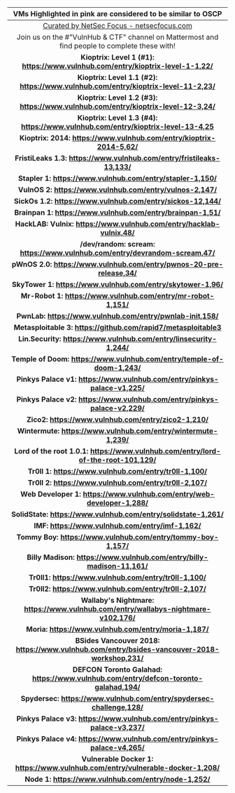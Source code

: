 |  **VMs Highlighted in pink are considered to be similar to OSCP** |
| :---: |
|  [Curated by NetSec Focus - netsecfocus.com](https://mm.netsecfocus.com/join/ "Curated by NetSec Focus - netsecfocus.com") |
|  Join us on the #"VulnHub & CTF" channel on Mattermost and find people to complete these with! |
|  **Kioptrix: Level 1 (#1): https://www.vulnhub.com/entry/kioptrix-level-1-1,22/** |
|  **Kioptrix: Level 1.1 (#2): https://www.vulnhub.com/entry/kioptrix-level-11-2,23/** |
|  **Kioptrix: Level 1.2 (#3): https://www.vulnhub.com/entry/kioptrix-level-12-3,24/** |
|  **Kioptrix: Level 1.3 (#4): https://www.vulnhub.com/entry/kioptrix-level-13-4,25** |
|  **Kioptrix: 2014: https://www.vulnhub.com/entry/kioptrix-2014-5,62/** |
|  **FristiLeaks 1.3: https://www.vulnhub.com/entry/fristileaks-13,133/** |
|  **Stapler 1: https://www.vulnhub.com/entry/stapler-1,150/** |
|  **VulnOS 2: https://www.vulnhub.com/entry/vulnos-2,147/** |
|  **SickOs 1.2: https://www.vulnhub.com/entry/sickos-12,144/** |
|  **Brainpan 1: https://www.vulnhub.com/entry/brainpan-1,51/** |
|  **HackLAB: Vulnix: https://www.vulnhub.com/entry/hacklab-vulnix,48/** |
|  **/dev/random: scream: https://www.vulnhub.com/entry/devrandom-scream,47/** |
|  **pWnOS 2.0: https://www.vulnhub.com/entry/pwnos-20-pre-release,34/** |
|  **SkyTower 1: https://www.vulnhub.com/entry/skytower-1,96/** |
|  **Mr-Robot 1: https://www.vulnhub.com/entry/mr-robot-1,151/** |
|  **PwnLab: https://www.vulnhub.com/entry/pwnlab-init,158/** |
|  **Metasploitable 3: https://github.com/rapid7/metasploitable3** |
|  **Lin.Security: https://www.vulnhub.com/entry/linsecurity-1,244/** |
|  **Temple of Doom: https://www.vulnhub.com/entry/temple-of-doom-1,243/** |
|  **Pinkys Palace v1: https://www.vulnhub.com/entry/pinkys-palace-v1,225/** |
|  **Pinkys Palace v2: https://www.vulnhub.com/entry/pinkys-palace-v2,229/** |
|  **Zico2: https://www.vulnhub.com/entry/zico2-1,210/** |
|  **Wintermute: https://www.vulnhub.com/entry/wintermute-1,239/** |
|  **Lord of the root 1.0.1: https://www.vulnhub.com/entry/lord-of-the-root-101,129/** |
|  **Tr0ll 1: https://www.vulnhub.com/entry/tr0ll-1,100/** |
|  **Tr0ll 2: https://www.vulnhub.com/entry/tr0ll-2,107/** |
|  **Web Developer 1: https://www.vulnhub.com/entry/web-developer-1,288/** |
|  **SolidState: https://www.vulnhub.com/entry/solidstate-1,261/** |
|  **IMF: https://www.vulnhub.com/entry/imf-1,162/** |
|  **Tommy Boy: https://www.vulnhub.com/entry/tommy-boy-1,157/** |
|  **Billy Madison: https://www.vulnhub.com/entry/billy-madison-11,161/** |
|  **Tr0ll1: https://www.vulnhub.com/entry/tr0ll-1,100/** |
|  **Tr0ll2: https://www.vulnhub.com/entry/tr0ll-2,107/** |
|  **Wallaby's Nightmare: https://www.vulnhub.com/entry/wallabys-nightmare-v102,176/** |
|  **Moria: https://www.vulnhub.com/entry/moria-1,187/** |
|  **BSides Vancouver 2018: https://www.vulnhub.com/entry/bsides-vancouver-2018-workshop,231/** |
|  **DEFCON Toronto Galahad: https://www.vulnhub.com/entry/defcon-toronto-galahad,194/** |
|  **Spydersec: https://www.vulnhub.com/entry/spydersec-challenge,128/** |
|  **Pinkys Palace v3: https://www.vulnhub.com/entry/pinkys-palace-v3,237/** |
|  **Pinkys Palace v4: https://www.vulnhub.com/entry/pinkys-palace-v4,265/** |
|  **Vulnerable Docker 1: https://www.vulnhub.com/entry/vulnerable-docker-1,208/** |
|  **Node 1: https://www.vulnhub.com/entry/node-1,252/** |
